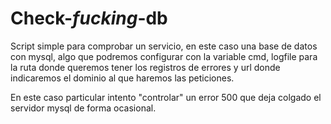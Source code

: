 # Check-*fucking*-db

Script simple para comprobar un servicio, en este caso una base de datos con mysql, algo que podremos configurar con la variable cmd, logfile para la ruta donde queremos tener los registros de errores y url donde indicaremos el dominio al que haremos las peticiones.

En este caso particular intento "controlar" un error 500 que deja colgado el servidor mysql de forma ocasional.
